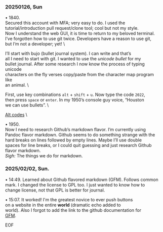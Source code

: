 ### 20250126, Sun ###

• 1840. \
Secured this account with MFA; very easy to do.  I used the \
tutorial/introduction pull request/clone tool; cool but not my style. \
Now I understand the web GUI, it is time to return to my beloved terminal. \
I’ve forgotten how to use git twice.  Developers have a reason to use git, \
but I’m not a developer; yet! \

I’ll start with bujo (bullet journal system).  I can write and that’s \
all I need to start with git.  I wanted to use the *unicode bullet* for my \
bullet journal.  After some research I now know the process of typing unicode \
characters on the fly verses copy/paste from the character map program like \
an animal. \

First, use key combinations `alt` + `shift` + `u`.  Now type the code `2022`, \
then press `space` or `enter`.  In my 1950’s console guy voice, “Houston \
we can use bullets”. \

[Alt codes](https://en.wikipedia.org/wiki/Alt_code) \

• 1950.  
Now I need to research Github’s markdown flavor. I’m currently using  
Pandoc flavor markdown. Github seems to do something strange with the  
hard breaks on lines followed by empty lines. Maybe I’ll use double  
spaces for line breaks, or I could quit guessing and just research Github  
flavor markdown.  
*Sigh:*  The things we do for markdown.  

### 2025/02/02, Sun. ###

• 14:49. Learned about Github flavored markdown (GFM). Follows common  
mark. I changed the license to GPL too. I just wanted to know how to  
change license, not that GPL is better for journal.  

• 15:07. It worked! I'm the greatest novice to ever push buttons  
on a website in the entire **world** (dramatic echo added to  
world). Also I forgot to add the link to the github documentation for  
[GFM](https://github.github.com/gfm/).  

EOF
